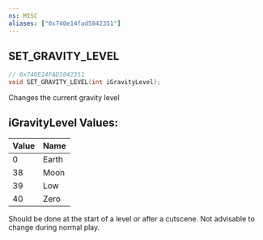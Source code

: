 ```yaml
---
ns: MISC
aliases: ["0x740e14fad5842351"]
---
```

## SET_GRAVITY_LEVEL

```c
// 0x740E14FAD5842351
void SET_GRAVITY_LEVEL(int iGravityLevel);
```

Changes the current gravity level

## iGravityLevel Values:
| Value | Name |
| --- | --- |
| 0 | Earth |
| 38 | Moon |
| 39 | Low |
| 40 | Zero |


Should be done at the start of a level or after a cutscene. Not advisable to change during normal play.

